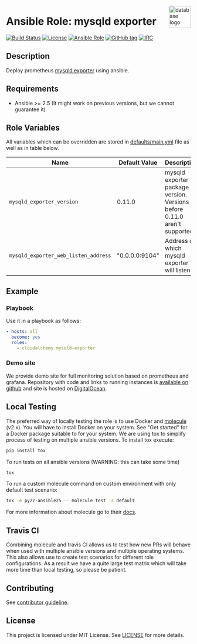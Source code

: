 <p><img src="https://azure.microsoft.com/svghandler/sql-database?width=45&height=60" alt="database logo" title="database" align="right" height="60" /></p>

# Ansible Role: mysqld exporter

[![Build Status](https://travis-ci.com/cloudalchemy/ansible-mysqld-exporter.svg?branch=master)](https://travis-ci.com/cloudalchemy/ansible-mysqld-exporter)
[![License](https://img.shields.io/badge/license-MIT%20License-brightgreen.svg)](https://opensource.org/licenses/MIT)
[![Ansible Role](https://img.shields.io/badge/ansible%20role-cloudalchemy.mysqld_exporter-blue.svg)](https://galaxy.ansible.com/cloudalchemy/mysqld-exporter/)
[![GitHub tag](https://img.shields.io/github/tag/cloudalchemy/ansible-mysqld-exporter.svg)](https://github.com/cloudalchemy/ansible-mysqld-exporter/tags)
[![IRC](https://img.shields.io/badge/irc.freemysqld.net-%23cloudalchemy-yellow.svg)](https://kiwiirc.com/nextclient/#ircs://irc.freemysqld.net/#cloudalchemy)

## Description

Deploy prometheus [mysqld exporter](https://github.com/prometheus/mysqld_exporter) using ansible.

## Requirements

- Ansible >= 2.5 (It might work on previous versions, but we cannot guarantee it)

## Role Variables

All variables which can be overridden are stored in [defaults/main.yml](defaults/main.yml) file as well as in table below.

| Name           | Default Value | Description                        |
| -------------- | ------------- | -----------------------------------|
| `mysqld_exporter_version` | 0.11.0 | mysqld exporter package version. Versions before 0.11.0 aren't supported. |
| `mysqld_exporter_web_listen_address` | "0.0.0.0:9104" | Address on which mysqld exporter will listen |

## Example

### Playbook

Use it in a playbook as follows:
```yaml
- hosts: all
  become: yes
  roles:
    - cloudalchemy.mysqld-exporter
```

### Demo site

We provide demo site for full monitoring solution based on prometheus and grafana. Repository with code and links to running instances is [available on github](https://github.com/cloudalchemy/demo-site) and site is hosted on [DigitalOcean](https://digitalocean.com).

## Local Testing

The preferred way of locally testing the role is to use Docker and [molecule](https://github.com/metacloud/molecule) (v2.x). You will have to install Docker on your system. See "Get started" for a Docker package suitable to for your system.
We are using tox to simplify process of testing on multiple ansible versions. To install tox execute:
```sh
pip install tox
```
To run tests on all ansible versions (WARNING: this can take some time)
```sh
tox
```
To run a custom molecule command on custom environment with only default test scenario:
```sh
tox -e py27-ansible25 -- molecule test -s default
```
For more information about molecule go to their [docs](http://molecule.readthedocs.io/en/latest/).

## Travis CI

Combining molecule and travis CI allows us to test how new PRs will behave when used with multiple ansible versions and multiple operating systems. This also allows use to create test scenarios for different role configurations. As a result we have a quite large test matrix which will take more time than local testing, so please be patient.

## Contributing

See [contributor guideline](CONTRIBUTING.md).

## License

This project is licensed under MIT License. See [LICENSE](/LICENSE) for more details.
